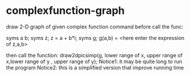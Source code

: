 # complexfunction-graph
draw 2-D graph of given complex function
command before call the func:

syms a b;
syms z;
z = a + b*i;
syms g;
g(a,b) = <here enter the expression of z,a,b>

then call the function:
 draw2dpicsimp(g, lower range of x, upper range of x,lower range of y , upper range of y);
 Notice1: it may be quite long to run the program
 Notice2: this is a simplified version that improve running time 
